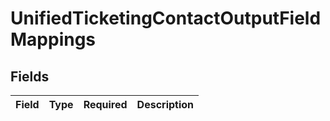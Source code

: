 # UnifiedTicketingContactOutputFieldMappings


## Fields

| Field       | Type        | Required    | Description |
| ----------- | ----------- | ----------- | ----------- |